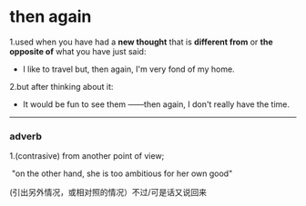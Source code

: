 # then again

1.used when you have had a **new thought** that is **different from** or **the opposite of** what you have just said:

* I like to travel but, then again, I'm very fond of my home.

2.but after thinking about it:

* It would be fun to see them ——then again, I don't really have the time.

<hr/>

### adverb

1.(contrasive) from another point of view;

​	"on the other hand, she is too ambitious for her own good"

(引出另外情况，或相对照的情况）不过/可是话又说回来

